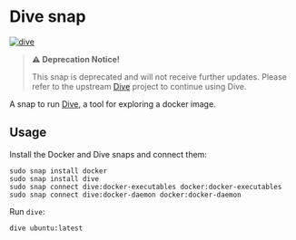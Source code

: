 # Dive snap
[![dive](https://snapcraft.io/dive/badge.svg)](https://snapcraft.io/dive)

> **:warning: Deprecation Notice!**
>
> This snap is deprecated and will not receive further updates. Please refer to the upstream [Dive](https://github.com/wagoodman/dive) project to continue using Dive.

A snap to run [Dive](https://github.com/wagoodman/dive), a tool for exploring a docker image.

## Usage

Install the Docker and Dive snaps and connect them:

```console
sudo snap install docker
sudo snap install dive
sudo snap connect dive:docker-executables docker:docker-executables
sudo snap connect dive:docker-daemon docker:docker-daemon
```

Run `dive`:

```console
dive ubuntu:latest
```
